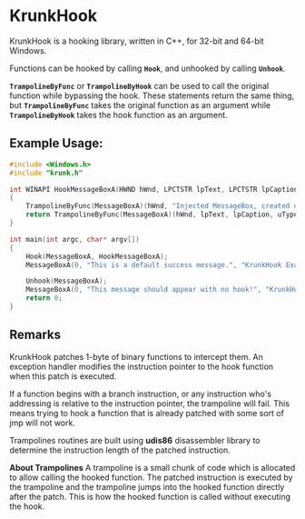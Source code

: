 # KrunkHook
KrunkHook is a hooking library, written in C++, for 32-bit and 64-bit Windows.

Functions can be hooked by calling **`Hook`**, and unhooked by calling **`Unhook`**.

**`TrampolineByFunc`** or **`TrampolineByHook`** can be used to call the original function while bypassing the hook. These statements return the same thing, but **`TrampolineByFunc`** takes the original function as an argument while **`TrampolineByHook`** takes the hook function as an argument.


## Example Usage:

```cpp
#include <Windows.h>
#include "krunk.h"

int WINAPI HookMessageBoxA(HWND hWnd, LPCTSTR lpText, LPCTSTR lpCaption, UINT uType)
{
	TrampolineByFunc(MessageBoxA)(hWnd, "Injected MessageBox, created using KrunkHook.", lpCaption, uType);
	return TrampolineByFunc(MessageBoxA)(hWnd, lpText, lpCaption, uType);
}

int main(int argc, char* argv[])
{
	Hook(MessageBoxA, HookMessageBoxA);
	MessageBoxA(0, "This is a default success message.", "KrunkHook Example", MB_OKCANCEL);

	Unhook(MessageBoxA);
	MessageBoxA(0, "This message should appear with no hook!", "KrunkHook Example", MB_OKCANCEL);
	return 0;
}
```

## Remarks
KrunkHook patches 1-byte of binary functions to intercept them.  An exception handler modifies the instruction pointer to the hook function when this patch is executed.

If a function begins with a branch instruction, or any instruction who's addressing is relative to the instruction pointer, the trampoline will fail.  This means trying to hook a function that is already  patched with some sort of jmp will not work.

Trampolines routines are built using **udis86** disassembler library to determine the instruction length of the patched instruction.  

**About Trampolines**
A trampoline is a small chunk of code which is allocated to allow calling the hooked function.
The patched instruction is executed by the trampoline and the trampoline jumps into the hooked function directly after the patch. This is how the hooked function is called without executing the hook.
